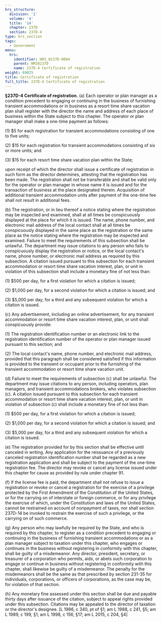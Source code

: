 ```yaml
---
hrs_structure:
  division: '1'
  volume: '4'
  title: '14'
  chapter: 237D
  section: 237D-4
type: hrs_section
tags:
  - Government
menu:
  hrs:
    identifier: HRS_0237D-0004
    parent: HRS0237D
    name: 237D-4 Certificate of registration
weight: 69025
title: Certificate of registration
full_title: 237D-4 Certificate of registration
---
```

**§237D-4 Certificate of registration.** (a) Each operator or plan manager as a condition precedent to engaging or continuing in the business of furnishing transient accommodations or in business as a resort time share vacation plan shall register with the director the name and address of each place of business within the State subject to this chapter. The operator or plan manager shall make a one-time payment as follows:

(1) $5 for each registration for transient accommodations consisting of one to five units;

(2) $15 for each registration for transient accommodations consisting of six or more units; and

(3) $15 for each resort time share vacation plan within the State;

upon receipt of which the director shall issue a certificate of registration in such form as the director determines, attesting that the registration has been made. The registration shall not be transferable and shall be valid only for the operator or plan manager in whose name it is issued and for the transaction of business at the place designated therein. Acquisition of additional transient accommodation units after payment of the one-time fee shall not result in additional fees.

(b) The registration, or in lieu thereof a notice stating where the registration may be inspected and examined, shall at all times be conspicuously displayed at the place for which it is issued. The name, phone number, and electronic mail address of the local contact shall at all times be conspicuously displayed in the same place as the registration or the same place as the notice stating where the registration may be inspected and examined. Failure to meet the requirements of this subsection shall be unlawful. The department may issue citations to any person who fails to conspicuously display the registration or notice, or the local contact's name, phone number, or electronic mail address as required by this subsection. A citation issued pursuant to this subsection for each transient accommodation or resort time share vacation interest, plan, or unit in violation of this subsection shall include a monetary fine of not less than:

(1) $500 per day, for a first violation for which a citation is issued;

(2) $1,000 per day, for a second violation for which a citation is issued; and

(3) $5,000 per day, for a third and any subsequent violation for which a citation is issued.

(c) Any advertisement, including an online advertisement, for any transient accommodation or resort time share vacation interest, plan, or unit shall conspicuously provide:

(1) The registration identification number or an electronic link to the registration identification number of the operator or plan manager issued pursuant to this section; and

(2) The local contact's name, phone number, and electronic mail address, provided that this paragraph shall be considered satisfied if this information is provided to the transient or occupant prior to the furnishing of the transient accommodation or resort time share vacation unit.

(d) Failure to meet the requirements of subsection (c) shall be unlawful. The department may issue citations to any person, including operators, plan managers, and transient accommodations brokers, who violates subsection (c). A citation issued pursuant to this subsection for each transient accommodation or resort time share vacation interest, plan, or unit in violation of subsection (c) shall include a monetary fine of not less than:

(1) $500 per day, for a first violation for which a citation is issued;

(2) $1,000 per day, for a second violation for which a citation is issued; and

(3) $5,000 per day, for a third and any subsequent violation for which a citation is issued.

(e) The registration provided for by this section shall be effective until canceled in writing. Any application for the reissuance of a previously canceled registration identification number shall be regarded as a new registration application and shall be subject to the payment of the one-time registration fee. The director may revoke or cancel any license issued under this chapter for cause as provided by rule under chapter 91.

(f) If the license fee is paid, the department shall not refuse to issue a registration or revoke or cancel a registration for the exercise of a privilege protected by the First Amendment of the Constitution of the United States, or for the carrying on of interstate or foreign commerce, or for any privilege the exercise of which, under the Constitution and laws of the United States, cannot be restrained on account of nonpayment of taxes, nor shall section 237D-14 be invoked to restrain the exercise of such a privilege, or the carrying on of such commerce.

(g) Any person who may lawfully be required by the State, and who is required by this chapter, to register as a condition precedent to engaging or continuing in the business of furnishing transient accommodations or as a plan manager subject to taxation under this chapter, who engages or continues in the business without registering in conformity with this chapter, shall be guilty of a misdemeanor. Any director, president, secretary, or treasurer of a corporation who permits, aids, or abets such corporation to engage or continue in business without registering in conformity with this chapter, shall likewise be guilty of a misdemeanor. The penalty for the misdemeanors shall be the same as that prescribed by section 231-35 for individuals, corporations, or officers of corporations, as the case may be, for violation of that section.

(h) Any monetary fine assessed under this section shall be due and payable thirty days after issuance of the citation, subject to appeal rights provided under this subsection. Citations may be appealed to the director of taxation or the director's designee. [L 1986, c 340, pt of §1; am L 1988, c 241, §5; am L 1989, c 199, §1; am L 1998, c 156, §17; am L 2015, c 204, §4]